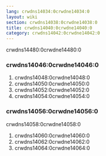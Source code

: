 ```yaml
---
lang: crwdns14034:0crwdne14034:0
layout: wiki
section: crwdns14038:0crwdne14038:0
title: crwdns14040:0crwdne14040:0
category: crwdns14042:0crwdne14042:0
---
```


crwdns14480:0crwdne14480:0

### crwdns14046:0crwdne14046:0
1. crwdns14048:0crwdne14048:0
1. crwdns14050:0crwdne14050:0
1. crwdns14052:0crwdne14052:0
1. crwdns14054:0crwdne14054:0

### crwdns14056:0crwdne14056:0

crwdns14058:0crwdne14058:0

1. crwdns14060:0crwdne14060:0
1. crwdns14062:0crwdne14062:0
1. crwdns14064:0crwdne14064:0
